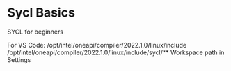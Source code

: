# Sycl Basics

SYCL for beginners

For VS Code:
/opt/intel/oneapi/compiler/2022.1.0/linux/include
/opt/intel/oneapi/compiler/2022.1.0/linux/include/sycl/**
Workspace path in Settings
